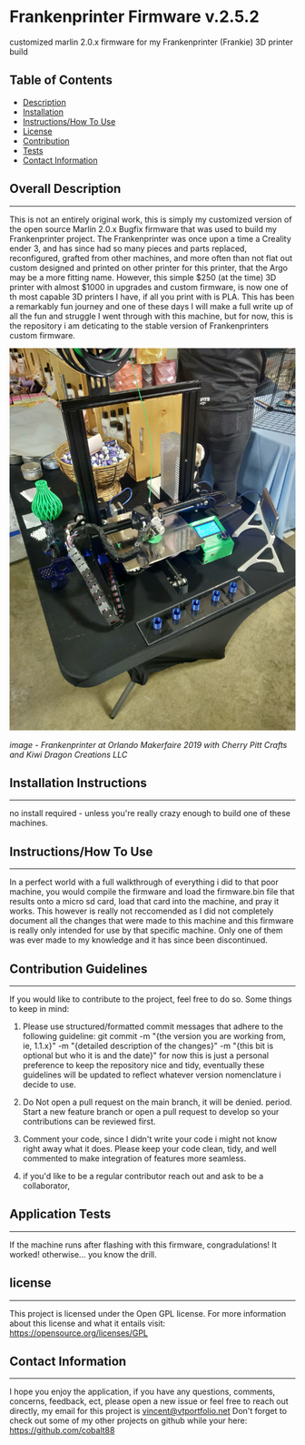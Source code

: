 # Frankenprinter Firmware v.2.5.2

customized marlin 2.0.x firmware for my Frankenprinter (Frankie) 3D printer build

## Table of Contents

- [Description](#overall-description)
- [Installation](#installation-instructions)
- [Instructions/How To Use](#instructions/how-to-use)
- [License](#license)
- [Contribution](#contribution-guidelines)
- [Tests](#application-tests)
- [Contact Information](#contact-information)



 ## Overall Description 
 - - - 
 
This is not an entirely original work, this is simply my customized version of the open source Marlin 2.0.x Bugfix firmware that was used to build my Frankenprinter project. The Frankenprinter was once upon a time a Creality ender 3, and has since had so many pieces and parts replaced, reconfigured, grafted from other machines, and more often than not flat out custom designed and printed on other printer for this printer, that the Argo may be a more fitting name. However, this simple $250 (at the time) 3D printer with almost $1000 in upgrades and custom firmware, is now one of th most capable 3D printers I have, if all you print with is PLA. This has been a remarkably fun journey and one of these days I will make a full write up of all the fun and struggle I went through with this machine, but for now, this is the repository i am deticating to the stable version of Frankenprinters custom firmware.


 ![Alt text](./images/IMG_20191110_093938.jpg)

 *image - Frankenprinter at Orlando Makerfaire 2019 with Cherry Pitt Crafts and Kiwi Dragon Creations LLC*

 ## Installation Instructions
 - - -

no install required - unless you're really crazy enough to build one of these machines. 

 ## Instructions/How To Use
 - - -
 
 In a perfect world with a full walkthrough of everything i did to that poor machine, you would compile the firmware and load the firmware.bin file that results onto a micro sd card, load that card into the machine, and pray it works. This however is really not reccomended as I did not completely document all the changes that were made to this machine and this firmware is really only intended for use by that specific machine. Only one of them was ever made to my knowledge and it has since been discontinued. 

 ## Contribution Guidelines
 - - -
 If you would like to contribute to the project, feel free to do so. Some things to keep in mind:

 1. Please use structured/formatted commit messages that adhere to the following guideline: git commit -m "{the version you are working from, ie, 1.1.x}" -m "{detailed description of the changes}" -m "{this bit is optional but who it is and the date}"
 for now this is just a personal preference to keep the repository nice and tidy, eventually these guidelines will be updated to reflect whatever version nomenclature i decide to use. 

 2. Do Not open a pull request on the main branch, it will be denied. period. Start a new feature branch or open a pull request to develop so your contributions can be reviewed first. 

 3. Comment your code, since I didn't write your code i might not know right away what it does. Please keep your code clean, tidy, and well commented to make integration of features more seamless. 

 4. if you'd like to be a regular contributor reach out and ask to be a collaborator, 

 ## Application Tests
 - - -

If the machine runs after flashing with this firmware, congradulations! It worked! otherwise... you know the drill. 

## license
  - - - 
  This project is licensed under the Open GPL license.
  For more information about this license and what it entails visit: https://opensource.org/licenses/GPL

 ## Contact Information
 - - -
I hope you enjoy the application, if you have any questions, comments, concerns, feedback, ect, 
please open a new issue or feel free to reach out directly, my email for this project is vincent@vtportfolio.net
Don't forget to check out some of my other projects on github while your here: https://github.com/cobalt88
